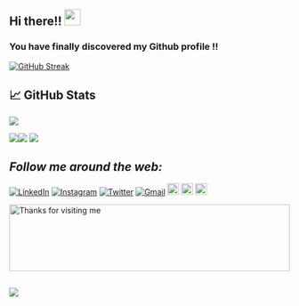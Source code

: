 ##  Hi there!! <img src="https://github.com/TheDudeThatCode/TheDudeThatCode/blob/master/Assets/Hi.gif" width="29px"> 




### You have finally discovered my Github profile !!







   [![GitHub Streak](https://github-readme-streak-stats.herokuapp.com?user=itskhushis1&theme=nord&date_format=M%20j%5B%2C%20Y%5D)](https://git.io/streak-stats)
   
   
## &#x1f4c8; GitHub Stats


   ![](https://github-profile-summary-cards.vercel.app/api/cards/profile-details?username=itskhushis1&theme=nord_dark) 
   
  
   ![](https://github-profile-summary-cards.vercel.app/api/cards/repos-per-language?username=itskhushis1&theme=nord_dark)![](https://github-profile-summary-cards.vercel.app/api/cards/most-commit-language?username=itskhushis1&theme=nord_dark)
 ![](https://github-profile-summary-cards.vercel.app/api/cards/profile-details?username=itskhushis1&theme=nord) 

<!--
**itskhushis1/itskhushis1** is a ✨ _special_ ✨ repository because its `README.md` (this file) appears on your GitHub profile.

Here are some ideas to get you started:

- 🔭 I’m currently working on ...
- 🌱 I’m currently learning ...
- 👯 I’m looking to collaborate on ...
- 🤔 I’m looking for help with ...
- 💬 Ask me about ...
- 📫 How to reach me: ...
- 😄 Pronouns: ...
- ⚡ Fun fact: ...
-->




##   <i>Follow me around the web:</i><br>

<a href="https://www.linkedin.com/in/khushis23/" target="_blank"><img src="https://img.shields.io/badge/LinkedIn-%230077B5.svg?&style=flat-square&logo=linkedin&logoColor=white" alt="LinkedIn"></a>
<a href="https://www.instagram.com/khussshiiee/" target="_blank"><img src="https://img.shields.io/badge/Instagram-%23E4405F.svg?&style=flat-square&logo=instagram&logoColor=white" alt="Instagram"></a>
<a href="https://twitter.com/itskhushis1" target="_blank"><img src="https://img.shields.io/badge/Twitter-%231DA1F2.svg?&style=flat-square&logo=twitter&logoColor=white" alt="Twitter"></a>
<a href="mailto:khushisharma1283@gmail.com" target="_blank"><img src="https://img.shields.io/badge/Gmail-c14438?style=flat-square&logo=Gmail&logoColor=white" alt="Gmail"></a>
<a href="https://www.hackerrank.com/khushis_23" target="_blank"><img src=	"https://img.shields.io/badge/-Hackerrank-2EC866?style=for-the-badge&logo=HackerRank&logoColor=white" img height="21" alt="Hackerrank"></a>
<a href="https://stackoverflow.com/users/15394369/khushi-sharma" target="_blank"><img src="https://img.shields.io/badge/stackoverflow-%23F28032.svg?&style=for-the-badge&logo=stackoverflow&logoColor=white" img height="21" alt="stackoverflow" style="margin-bottom: 2px;" /></a> 
<a href="https://www.codechef.com/users/khushis_23" target="_blank"><img src="https://img.shields.io/badge/Codechef-%23B92B27.svg?&style=for-the-badge&logo=Codechef&logoColor=white" img height="21" alt="Codechef" style="margin-bottom: 2px;" /></a> 
</div>

  
   <img height="120" alt="Thanks for visiting me" width="100%" src="https://raw.githubusercontent.com/BrunnerLivio/brunnerlivio/master/images/marquee.svg" />
  
  
 ##


   ![](https://komarev.com/ghpvc/?username=itskhushis1&color=blue) 
   
